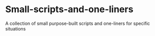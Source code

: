 # Small-scripts-and-one-liners
A collection of small purpose-built scripts and one-liners for specific situations
